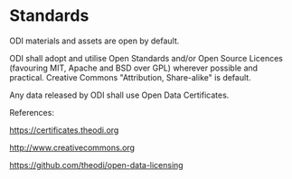 # Standards

ODI materials and assets are open by default.

ODI shall adopt and utilise Open Standards and/or Open Source Licences (favouring MIT, Apache and BSD over GPL) wherever possible and practical. Creative Commons "Attribution, Share-alike" is  default.

Any data released by ODI shall use Open Data Certificates.

References:

https://certificates.theodi.org

http://www.creativecommons.org

https://github.com/theodi/open-data-licensing
